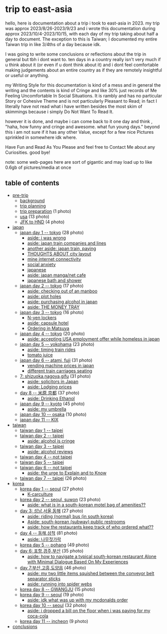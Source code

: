 # trip to east-asia

hello, here is documentation about a trip i took to east-asia in 2023. my trip was approx 2023/8/26-2023/9/23 and i wrote this documentation during approx 2023/10/4-2023/10/15, with each day of my trip taking about half a day to document. The exception to this is Taiwan; I documented my entire Taiwan trip in like 3/4ths of a day because idk.

I was going to write some conclusions or reflections about the trip in general but tbh i dont want to. ten days in a country really isn't very much if u think about it (or even if u dont think about it) and i dont feel comfortable making judgements about an entire country as if they are remotely insightful or useful or anything.

my Writing Style for this documentation is kind of a mess and in general the writing and the contents is kind of Cringe and like 30% just records of Me Feeling Uncomfortable In Social Situations. It is rambly and has no particular Story or Cohesive Theme and is not particularly Pleasant to Read; in fact I literally have not read what i have written besides the most skim of skimmings because i simply Do Not Want To Read It.

however it is done, and maybe i can come back to it one day and think , "haha, how funny and cringe and awesome. what fun young days." beyond this i am not sure if it has any other Value, except for a few nice Pictures sprinkled in somewhere idk where.

Have Fun and Read As You Please and feel free to Contact Me about any Curiosities. good bye!

note: some web-pages here are sort of gigantic and may load up to like 0.6gb of pictures/media at once

## table of contents

- [pre-trip](pre-trip.html#pre-trip)
	- [background](pre-trip.html#background)
	- [trip planning](pre-trip.html#trip-planning)
	- [trip preparation](pre-trip.html#trip-preparation) (1 photo)
	- [usa](pre-trip.html#usa) (13 photo)
	- [JFK to HND](pre-trip.html#jfk-to-hnd) (4 photo)
- [japan](japan.html#japan)
	- [japan day 1 -- tokyo](japan.html#japan-day-1-tokyo) (28 photo)
		- [aside: i was wrong](japan.html#aside-i-was-wrong)
		- [aside: japan train companies and lines](japan.html#aside-japan-train-companies-and-lines)
		- [another aside: japan train, paying](japan.html#another-aside-japan-train-paying)
		- [THOUGHTS ABOUT city layout](japan.html#thoughts-about-city-layout)
		- [mine internet connectivity](japan.html#mine-internet-connectivity)
		- [social anxiety](japan.html#social-anxiety)
		- [japanese](japan.html#japanese)
		- [aside: japan manga/net cafe](japan.html#aside-japan-manganet-cafe)
		- [japanese bath and shower](japan.html#japanese-bath-and-shower)
	- [japan day 2 -- tokyo](japan.html#japan-day-2-tokyo) (17 photo)
		- [aside: checking out of an manboo](japan.html#aside-checking-out-of-an-manboo)
		- [aside: plot holes](japan.html#aside-plot-holes)
		- [aside: purchasing alcohol in japan](japan.html#aside-purchasing-alcohol-in-japan)
		- [aside: THE MONEY TRAY](japan.html#aside-the-money-tray)
	- [japan day 3 -- tokyo](japan.html#japan-day-3-tokyo) (16 photo)
		- [N-yen lockers](japan.html#n-yen-lockers)
		- [aside: capsule hotel](japan.html#aside-capsule-hotel)
		- [Ordering in Matsuya](japan.html#ordering-in-matsuya)
	- [japan day 4 -- tokyo](japan.html#japan-day-4-tokyo) (20 photo)
		- [aside: accepting USA employment offer while homeless in japan](japan.html#aside-accepting-usa-employment-offer-while-homeless-in-japan)
	- [japan day 5 -- yokohama](japan.html#japan-day-5-yokohama) (23 photo)
		- [aside: timing train rides](japan.html#aside-timing-train-rides)
		- [tomato juice](japan.html#tomato-juice)
	- [japan day 6 -- atami, fuji](japan.html#japan-day-6-atami-fuji) (31 photo)
		- [vending machine prices in japan](japan.html#vending-machine-prices-in-japan)
		- [different train carriages seating](japan.html#different-train-carriages-seating)
	- [7: shizuoka,nagoya,gifu](japan.html#shizuokanagoyagifu) (31 photo)
		- [aside: solicitors in Japan](japan.html#aside-solicitors-in-japan)
		- [aside: Lodging prices](japan.html#aside-lodging-prices)
	- [day 8 -- 米原,京都](japan.html#day-8-米原京都) (37 photo)
		- [aside: Drinking Ethanol](japan.html#aside-drinking-ethanol)
	- [japan day 9 -- kyoto](japan.html#japan-day-9-kyoto) (45 photo)
		- [aside: my umbrella](japan.html#aside-my-umbrella)
	- [japan day 10 -- osaka](japan.html#japan-day-10-osaka) (10 photo)
	- [japan day 11 -- KIX](japan.html#japan-day-11-kix)
- [taiwan](taiwan.html#taiwan)
	- [taiwan day 1 -- taipei](taiwan.html#taiwan-day-1-taipei)
	- [taiwan day 2 -- taipei](taiwan.html#taiwan-day-2-taipei)
		- [aside: alcohol is cringe](taiwan.html#aside-alcohol-is-cringe)
	- [taiwan day 3 -- taipei](taiwan.html#taiwan-day-3-taipei)
		- [aside: alcohol reviews](taiwan.html#aside-alcohol-reviews)
	- [taiwan day 4 -- not taipei](taiwan.html#taiwan-day-4-not-taipei)
	- [taiwan day 5 -- taipei](taiwan.html#taiwan-day-5-taipei)
	- [taiwan day 6 -- not taipei](taiwan.html#taiwan-day-6-not-taipei)
		- [aside: the urge to Explain and to Know](taiwan.html#aside-the-urge-to-explain-and-to-know)
	- [taiwan day 7 -- taipei](taiwan.html#taiwan-day-7-taipei) (26 photo)
- [korea](korea.html#korea)
	- [korea day 1 -- seoul](korea.html#korea-day-1-seoul) (27 photo)
		- [K-carculture](korea.html#k-carculture)
	- [korea day 2 -- seoul, suwon](korea.html#korea-day-2-seoul-suwon) (23 photo)
		- [aside: what is in a south-korean motel bag of amenities??](korea.html#aside-what-is-in-a-south-korean-motel-bag-of-amenities)
	- [day 3: 성남,서울,동해](korea.html#day-3-성남서울동해) (27 photo)
		- [aside: riding (normal) bus (in south korea)](korea.html#aside-riding-normal-bus-in-south-korea)
		- [Aside: south-korean (subway) public restrooms](korea.html#aside-south-korean-subway-public-restrooms)
		- [aside: how the restaurants keep track of who ordered what??](korea.html#aside-how-the-restaurants-keep-track-of-who-ordered-what)
	- [day 4 -- 동해,삼척](korea.html#day-4-동해삼척) (81 photo)
		- [aside: 나무젓가락](korea.html#aside-나무젓가락)
	- [korea day 5 -- pohang](korea.html#korea-day-5-pohang) (49 photo)
	- [day 6: 포항,경주,부산](korea.html#day-6-포항경주부산) (35 photo)
		- [aside: how to navigate a typical south-korean restaurant Alone with Minimal Dialogue Based On My Experiences](korea.html#aside-how-to-navigate-a-typical-south-korean-restaurant-alone-with-minimal-dialogue-based-on-my-experiences)
	- [day 7:부산,고흥,도양읍](korea.html#day-7부산고흥도양읍) (46 photo)
		- [aside: my two little items squished between the conveyor belt separator sticks](korea.html#aside-my-two-little-items-squished-between-the-conveyor-belt-separator-sticks)
		- [aside: running into spider webs](korea.html#aside-running-into-spider-webs)
	- [korea day 8 -- GWANGJU](korea.html#korea-day-8-gwangju) (15 photo)
	- [korea day 9 -- seoul](korea.html#korea-day-9-seoul) (19 photo)
		- [aside: idk what was up with my mcdonalds order](korea.html#aside-idk-what-was-up-with-my-mcdonalds-order)
	- [korea day 10 -- seoul](korea.html#korea-day-10-seoul) (32 photo)
		- [aside: i dropped a bill on the floor when i was paying for my coca-cola](korea.html#aside-i-dropped-a-bill-on-the-floor-when-i-was-paying-for-my-coca-cola)
	- [korea day 11 -- incheon](korea.html#korea-day-11-incheon) (9 photo)
- [conclusions](conclusions.html#conclusions)




